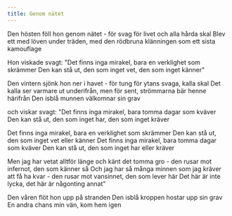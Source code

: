 ```yaml
---
title: Genom nätet
---
```


Den hösten föll hon genom nätet -
för svag för livet och alla hårda skal
Blev ett med löven under träden,
med den rödbruna klänningen
som ett sista kamouflage

Hon viskade svagt:
"Det finns inga mirakel,
bara en verklighet som skrämmer
Den kan stå ut, den som inget vet,
den som inget känner"

Den vintern sjönk hon ner i havet -
för tung för ytans svaga, kalla skal
Det kalla ser varmare ut underifrån,
men för sent, strömmarna bär henne härifrån
Den isblå munnen välkomnar sin grav

och viskar svagt:
"Det finns inga mirakel,
bara tomma dagar som kväver
Den kan stå ut, den som inget har,
den som inget kräver

Det finns inga mirakel,
bara en verklighet som skrämmer
Den kan stå ut, den som inget vet eller känner
Det finns inga mirakel,
bara tomma dagar som kväver
Den kan stå ut, den som inget har eller kräver

Men jag har vetat alltför länge
och känt det tomma gro -
den rusar mot infernot, den som känner så
Och jag har så många minnen
som jag kräver att få ha kvar -
den rusar mot vansinnet, den som lever här
Det här är inte lycka,
det här är någonting annat"

Den våren flöt hon upp på stranden
Den isblå kroppen hostar upp sin grav
En andra chans min vän,
kom hem igen
